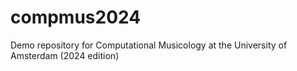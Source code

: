 # compmus2024
Demo repository for Computational Musicology at the University of Amsterdam (2024 edition)

